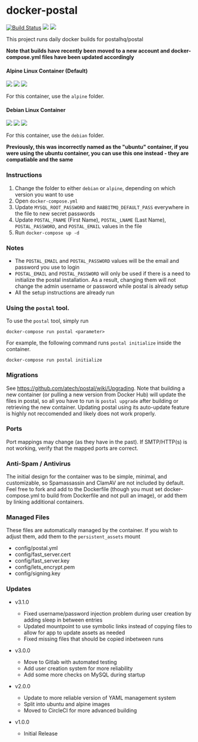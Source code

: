 # docker-postal
[![Build Status](https://iloveyatoo.semaphoreci.com/badges/docker-postal/branches/master.svg)](https://iloveyatoo.semaphoreci.com/projects/docker-postal) [![](https://img.shields.io/badge/image-quay.io%2Filoveyatoo%2Fpostal-blue?style=flat-square&logo=Docker)](https://quay.io/repository/iloveyatoo/postal?tab=tags) [![](https://img.shields.io/badge/image-docker.io%2Filoveyatoo%2Fpostal-blue?style=flat-square&logo=Docker)](https://hub.docker.com/repository/docker/iloveyatoo/postal/tags?page=1&ordering=last_updated)

This project runs daily docker builds for postalhq/postal

**Note that builds have recently been moved to a new account and docker-compose.yml files have been updated accordingly**

#### Alpine Linux Container (Default)
![](https://img.shields.io/badge/image-quay.io%2Filoveyatoo%2Fpostal:alpine-blue?style=flat-square&logo=Docker) ![](https://img.shields.io/badge/image-docker.io%2Filoveyatoo%2Fpostal:alpine-blue?style=flat-square&logo=Docker) ![](https://img.shields.io/docker/image-size/iloveyatoo/postal/alpine?style=flat-square)

For this container, use the `alpine` folder.

#### Debian Linux Container
![](https://img.shields.io/badge/image-quay.io%2Filoveyatoo%2Fpostal:debian-blue?style=flat-square&logo=Docker) ![](https://img.shields.io/badge/image-docker.io%2Filoveyatoo%2Fpostal:debian-blue?style=flat-square&logo=Docker) ![](https://img.shields.io/docker/image-size/iloveyatoo/postal/debian?style=flat-square)

For this container, use the `debian` folder.

**Previously, this was incorrectly named as the "ubuntu" container, if you were using the ubuntu container, you can use this one instead - they are compatiable and the same**

### Instructions
1.  Change the folder to either `debian` or `alpine`, depending on which version you want to use
2.  Open `docker-compose.yml`
3.  Update `MYSQL_ROOT_PASSWORD` and `RABBITMQ_DEFAULT_PASS` everywhere in the file to new secret passwords
4.  Update `POSTAL_FNAME` (First Name), `POSTAL_LNAME` (Last Name), `POSTAL_PASSWORD`, and `POSTAL_EMAIL` values in the file
5.  Run `docker-compose up -d`

### Notes
*  The `POSTAL_EMAIL` and `POSTAL_PASSWORD` values will be the email and password you use to login
*  `POSTAL_EMAIL` and `POSTAL_PASSWORD` will only be used if there is a need to initialize the postal installation. As a result, changing them will not change the admin username or password while postal is already setup
*  All the setup instructions are already run

### Using the `postal` tool.
To use the `postal` tool, simply run
```
docker-compose run postal <parameter>
```
For example, the following command runs `postal initialize` inside the container.
```
docker-compose run postal initialize
```

### Migrations
See https://github.com/atech/postal/wiki/Upgrading. Note that building a new container (or pulling a new version from Docker Hub) will update the files in postal, so all you have to run is `postal upgrade` after building or retrieving the new container. Updating postal using its auto-update feature is highly not reccomended and likely does not work properly.

### Ports
Port mappings may change (as they have in the past). If SMTP/HTTP(s) is not working, verify that the mapped ports are correct.

### Anti-Spam / Antivirus
The initial design for the container was to be simple, minimal, and customizable, so Spamassassin and ClamAV are not included by default. Feel free to fork and add to the Dockerfile (though you must set docker-compose.yml to build from Dockerfile and not pull an image), or add them by linking additional containers.

### Managed Files
These files are automatically managed by the container. If you wish to adjust them, add them to the `persistent_assets` mount
- config/postal.yml
- config/fast_server.cert
- config/fast_server.key
- config/lets_encrypt.pem
- config/signing.key

### Updates
- v3.1.0
  * Fixed username/password injection problem during user creation by adding sleep in between entries
  * Updated mountpoint to use symbolic links instead of copying files to allow for app to update assets as needed
  * Fixed missing files that should be copied inbetween runs
- v3.0.0
  * Move to Gitlab with automated testing
  * Add user creation system for more reliability
  * Add some more checks on MySQL during startup

- v2.0.0
  * Update to more reliable version of YAML management system
  * Split into ubuntu and alpine images
  * Moved to CircleCI for more advanced building
- v1.0.0
  * Initial Release
